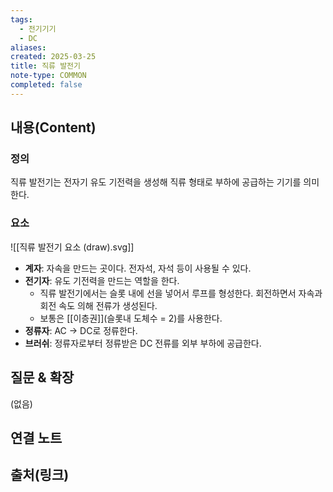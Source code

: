 ```yaml
---
tags:
  - 전기기기
  - DC
aliases: 
created: 2025-03-25
title: 직류 발전기
note-type: COMMON
completed: false
---
```


## 내용(Content)

### 정의

직류 발전기는 전자기 유도 기전력을 생성해 직류 형태로 부하에 공급하는 기기를 의미한다.

### 요소

![[직류 발전기 요소 (draw).svg]]

- **계자**: 자속을 만드는 곳이다. 전자석, 자석 등이 사용될 수 있다.
- **전기자**: 유도 기전력을 만드는 역할을 한다.
	- 직류 발전기에서는 슬롯 내에 선을 넣어서 루프를 형성한다. 회전하면서 자속과 회전 속도 의해 전류가 생성된다.
	- 보통은 [[이층권]](슬롯내 도체수 = 2)를 사용한다.
- **정류자**: AC -> DC로 정류한다.
- **브러쉬**: 정류자로부터 정류받은 DC 전류를 외부 부하에 공급한다.


## 질문 & 확장

(없음)

## 연결 노트

## 출처(링크)

